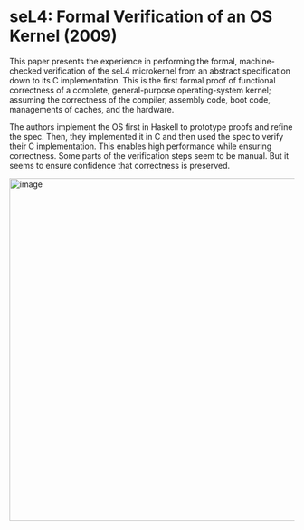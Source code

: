 # seL4: Formal Verification of an OS Kernel (2009) 
This paper presents the experience in performing the formal, machine-checked verification of the seL4 microkernel from an abstract specification down to its C implementation. This is the first formal proof of functional correctness of a complete, general-purpose operating-system kernel; assuming the correctness of the compiler, assembly code, boot code, managements of caches, and the hardware. 

The authors implement the OS first in Haskell to prototype proofs and refine the spec. Then, they implemented it in C and then used the spec to verify their C implementation. This enables high performance while ensuring correctness. Some parts of the verification steps seem to be manual. But it seems to ensure confidence that correctness is preserved.

<img width="604" alt="image" src="https://github.com/lynnliu030/os-prelim/assets/39693493/04620d93-d741-47b7-8488-78996ec8d922">
